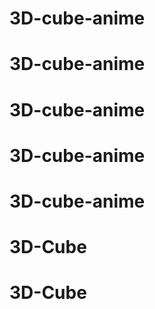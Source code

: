# 3D-cube-anime
# 3D-cube-anime
# 3D-cube-anime
# 3D-cube-anime
# 3D-cube-anime
# 3D-Cube
# 3D-Cube
